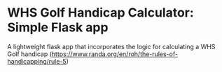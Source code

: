 # WHS Golf Handicap Calculator: Simple Flask app

A lightweight flask app that incorporates the logic for calculating a WHS Golf handicap (https://www.randa.org/en/roh/the-rules-of-handicapping/rule-5)
